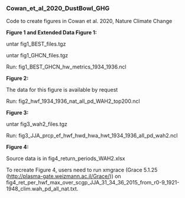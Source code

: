 ### Cowan_et_al_2020_DustBowl_GHG
Code to create figures in Cowan et al. 2020, Nature Climate Change


**Figure 1 and Extended Data Figure 1:**

untar fig1_BEST_files.tgz

untar fig1_GHCN_files.tgz

Run: fig1_BEST_GHCN_hw_metrics_1934_1936.ncl



**Figure 2:**

The data for this figure is available by request

Run: fig2_hwf_1934_1936_nat_all_pd_WAH2_top200.ncl


**Figure 3:**

untar fig3_wah2_files.tgz

Run: fig3_JJA_prcp_ef_hwf_hwd_hwa_hwt_1934_1936_all_pd_wah2.ncl


**Figure 4:**

Source data is in fig4_return_periods_WAH2.xlsx 

To recreate Figure 4, users need to run xmgrace (Grace 5.1.25 (http://plasma-gate.weizmann.ac.il/Grace/)) on fig4_ret_per_hwf_max_over_scgp_JJA_31_34_36_2015_from_r0-9_1921-1948_clim.wah_pd_all_nat.txt.


